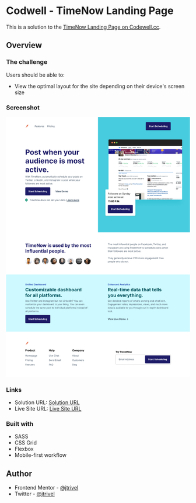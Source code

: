 # Codwell - TimeNow Landing Page

This is a solution to the [TimeNow Landing Page on Codewell.cc](https://www.codewell.cc/challenges/timenow-landing-page--608d9a7d747bad001532bd70).

## Overview

### The challenge

Users should be able to:

- View the optimal layout for the site depending on their device's screen size

### Screenshot

![Design preview for the TimeNow Landing Page challenge](./design/desktopview.png)

### Links

- Solution URL: [Solution URL](https://www.codewell.cc/challenges/timenow-landing-page--608d9a7d747bad001532bd70/solution/61dfa54c6da8ba3fac6b02e9)
- Live Site URL: [Live Site URL](https://codwell-timenow-landing-page-challenge.netlify.app/)

### Built with
- SASS
- CSS Grid
- Flexbox
- Mobile-first workflow

## Author
- Frontend Mentor - [@jtrivel](https://www.frontendmentor.io/profile/jtrivel)
- Twitter - [@jtrivel](https://www.twitter.com/jtrivel)
